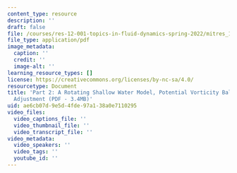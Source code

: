 ```yaml
---
content_type: resource
description: ''
draft: false
file: /courses/res-12-001-topics-in-fluid-dynamics-spring-2022/mitres_12_001_act_p2.pdf
file_type: application/pdf
image_metadata:
  caption: ''
  credit: ''
  image-alt: ''
learning_resource_types: []
license: https://creativecommons.org/licenses/by-nc-sa/4.0/
resourcetype: Document
title: 'Part 2: A Rotating Shallow Water Model, Potential Vorticity Balance, and Geostrophic
  Adjustment (PDF - 3.4MB)'
uid: ae6cb07d-9e5d-4fde-97a1-38a0e7110295
video_files:
  video_captions_file: ''
  video_thumbnail_file: ''
  video_transcript_file: ''
video_metadata:
  video_speakers: ''
  video_tags: ''
  youtube_id: ''
---
```

